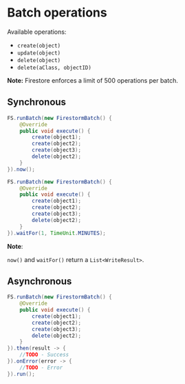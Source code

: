 # Batch operations

Available operations:

* ``create(object)``
* ``update(object)``
* ``delete(object)``
* ``delete(aClass, objectID)``

**Note:** Firestore enforces a limit of 500 operations per batch.

## Synchronous

```java
FS.runBatch(new FirestormBatch() {
    @Override
    public void execute() {
        create(object1);
        create(object2);
        create(object3);
        delete(object2);
    }
}).now();
```

```java
FS.runBatch(new FirestormBatch() {
    @Override
    public void execute() {
        create(object1);
        create(object2);
        create(object3);
        delete(object2);
    }
}).waitFor(1, TimeUnit.MINUTES);
```

**Note**:

``now()`` and ``waitFor()`` return a ``List<WriteResult>``.

## Asynchronous

```java
FS.runBatch(new FirestormBatch() {
    @Override
    public void execute() {
        create(object1);
        create(object2);
        create(object3);
        delete(object2);
    }
}).then(result -> {
    //TODO - Success
}).onError(error -> {
    //TODO - Error
}).run();
```